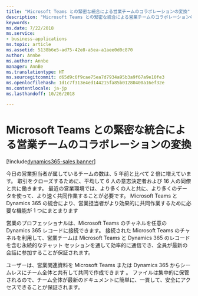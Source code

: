 ```yaml
---
title: "Microsoft Teams との緊密な統合による営業チームのコラボレーションの変換"
description: "Microsoft Teams との緊密な統合による営業チームのコラボレーションの変換"
keywords: 
ms.date: 7/22/2018
ms.service:
- business-applications
ms.topic: article
ms.assetid: 5138b6e5-ad75-42e8-a5ea-a1aee0d0c870
author: Annbe
ms.author: Annbe
manager: AnnBe
ms.translationtype: HT
ms.sourcegitcommit: d65d9c6f9cae75ea7d7934a95b3a9f67a9e10fe3
ms.openlocfilehash: 1d1c7f313e4ed144215fa85b01280400a16ef32e
ms.contentlocale: ja-jp
ms.lasthandoff: 10/26/2018

---
```


# <a name="transform-sales-team-collaboration-through-tight-integration-with-microsoft-teams"></a>Microsoft Teams との緊密な統合による営業チームのコラボレーションの変換

[!include[dynamics365-sales banner](../includes/dynamics365-sales.md)]




今日の営業担当者が属しているチームの数は、5 年前と比べて 2 倍に増えています。 取引をクローズするために、平均して 6 人の意志決定者および 16 人の同僚と共に働きます。 最近の営業環境では、より多くの人と共に、より多くのデータを使って、より速く共同作業することが必要です。 Microsoft Teams と Dynamics 365 の統合により、営業担当者がより効果的に共同作業するために必要な機能が 1 つにまとまります
 
営業のプロフェッショナルは、Microsoft Teams のチャネルを任意の Dynamics 365 レコードに接続できます。 接続された Microsoft Teams のチャネルを利用して、営業チームは Microsoft Teams と Dynamics 365 のレコードを含む永続的なチャット セッションを通して効率的に通信でき、全員が最新の会話に参加することが保証されます。 
 
ユーザーは、営業関連資料を Microsoft Teams または Dynamics 365 からシームレスにチーム全体と共有して共同で作成できます 。 ファイルは集中的に保管されるので、チーム全体が最新のドキュメントに簡単に、一貫して、安全にアクセスできることが保証されます。 


